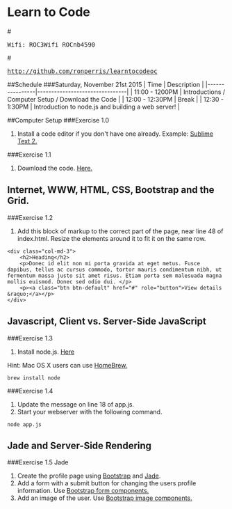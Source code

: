 # Learn to Code
#<pre>Wifi: ROC3Wifi ROCnb4590</pre>
#<pre>http://github.com/ronperris/learntocodeoc</pre>

##Schedule
###Saturday, November 21st 2015
| Time | Description |
|----------------|--------------------------------|
| 11:00 - 1200PM | Introductions / Computer Setup / Download the Code |
| 12:00 - 12:30PM | Break |
| 12:30 - 1:30PM | Introduction to node.js and building a web server! |

##Computer Setup
###Exercise 1.0
1. Install a code editor if you don't have one already. 
Example: [Sublime Text 2.](http://www.sublimetext.com/2)

###Exercise 1.1
1. Download the code.
[Here.](https://github.com/ronperris/learntocodeoc/archive/master.zip)

Internet, WWW, HTML, CSS, Bootstrap and the Grid.
---------------------------------------------

###Exercise 1.2
1. Add this block of markup to the correct part of the page, near line 48 of index.html. Resize the elements around it to fit it on the same row.
````
<div class="col-md-3">
    <h2>Heading</h2>
    <p>Donec id elit non mi porta gravida at eget metus. Fusce dapibus, tellus ac cursus commodo, tortor mauris condimentum nibh, ut fermentum massa justo sit amet risus. Etiam porta sem malesuada magna mollis euismod. Donec sed odio dui. </p>
    <p><a class="btn btn-default" href="#" role="button">View details &raquo;</a></p>
</div>
````

Javascript, Client vs. Server-Side JavaScript
--------------------------------------------
###Exercise 1.3 
1. Install node.js. [Here](https://nodejs.org/en/)

Hint: Mac OS X users can use [HomeBrew.](http://brew.sh/)
````
brew install node
````

###Exercise 1.4
1. Update the message on line 18 of app.js.
2. Start your webserver with the following command.
````
node app.js
````

Jade and Server-Side Rendering
-------------------------------

###Exercise 1.5 Jade
1. Create the profile page using [Bootstrap](http://getbootstrap.com/components/) and [Jade](http://jade-lang.com/reference/).
2. Add a form with a submit button for changing the users profile information. Use [Bootstrap form components.](http://getbootstrap.com/css/#forms)
3. Add an image of the user. Use [Bootstrap image components.](http://getbootstrap.com/css/#images)
